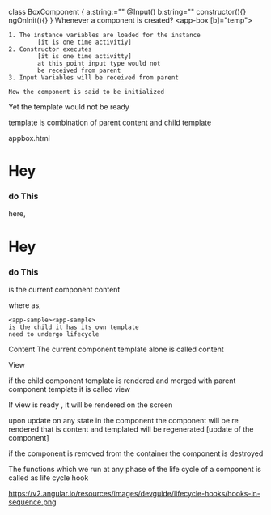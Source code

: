 

class BoxComponent {
  a:string:=""
  @Input() b:string=""
  constructor(){}
  ngOnInit(){}
}
Whenever a component is created? <app-box [b]="temp"><app-box>

    1. The instance variables are loaded for the instance
	        [it is one time activitiy]
	2. Constructor executes
	        [it is one time activitty]
			at this point input type would not
			be received from parent
	3. Input Variables will be received from parent
	
	Now the component is said to be initialized
	
Yet the template would not be ready

 template is combination of parent content
 and child template
 
  appbox.html
  
  <h1>Hey</h1>
  <h3>do This </h3>
  
  <app-sample><app-sample>
  
  here, 
    <h1>Hey</h1>
  <h3>do This </h3>
  is the current component content
  
  where as,
  
    <app-sample><app-sample>
	is the child it has its own template
	need to undergo lifecycle
	
Content
  The current component template alone is called content

View

if the child component template is 
rendered and merged with parent component
template it is called view

If view is ready , it will be rendered on the
screen

upon update on any state in the component
the component will be re rendered
that is 
content and templated will be regenerated
[update of the component]


if the component is removed from the container
the component is destroyed

	
The functions which we run at any phase of the 
life cycle of a component is called as 
life cycle hook

https://v2.angular.io/resources/images/devguide/lifecycle-hooks/hooks-in-sequence.png

